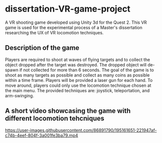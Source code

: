 # dissertation-VR-game-project
A VR shooting game developed using Unity 3d for the Quest 2. This VR game is used for the experimental process of a Master's dissertation researching the UX of VR locomotion techniques.

## Description of the game
Players are required to shoot at waves of flying targets and to collect the object dropped after the target was destroyed. The dropped object will de-spawn if not collected for more than 6 seconds. The goal of the game is to shoot as many targets as possible and collect as many coins as possible within a time frame.
Players will be provided a laser gun for each hand. To move around, players could only use the locomotion technique chosen at the main menu. The provided techniques are: joystick, teleportation, and arm-swinging.

## A short video showcasing the game with different locomotion tehcniques
https://user-images.githubusercontent.com/86891790/195161651-221947af-c74b-4eef-804f-3a001fe3ba79.mp4

